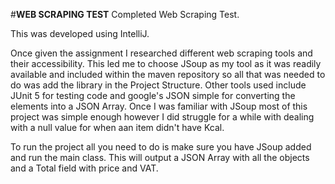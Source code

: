 #**WEB SCRAPING TEST**
Completed Web Scraping Test.

This was developed using IntelliJ.

Once given the assignment I researched different web scraping tools and their accessibility.
This led me to choose JSoup as my tool as it was readily available and included within the maven repository so all that was needed to do was add the library in the Project Structure.
Other tools used include JUnit 5 for testing code and google's JSON simple for converting the elements into a JSON Array.
Once I was familiar with JSoup most of this project was simple enough however I did struggle for a while with dealing with a null value for when aan item didn't have Kcal.

To run the project all you need to do is make sure you have JSoup added and run the main class.
This will output a JSON Array with all the objects and a Total field with price and VAT.



